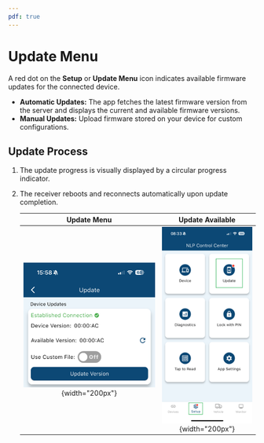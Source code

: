 ```yaml
---
pdf: true
---
```

# Update Menu

A red dot on the **Setup** or **Update Menu** icon indicates available firmware updates for the connected device.

- **Automatic Updates:** The app fetches the latest firmware version from the server and displays the current and available firmware versions.
- **Manual Updates:** Upload firmware stored on your device for custom configurations.

## Update Process

1. The update progress is visually displayed by a circular progress indicator.
2. The receiver reboots and reconnects automatically upon update completion.

    | **Update Menu**       |**Update Available**       |
    |:----------------------:|:----------------------:|
    | ![Update Menu](images/update_menu.PNG){width="200px"} |![Update Available](images/updateAvailable.PNG){width="200px"} |
